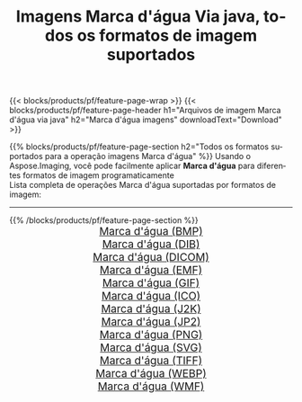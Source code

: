 ﻿---
title: Imagens Marca d'água Via java, todos os formatos de imagem suportados 
weight: 3920
url: /pt/java/watermark 
lang: pt
langdirlevel: 2
locales: zh-hans,ja,it,ru,de,es,fr,nl,id,lt,pl,pt,vi,tr,ko,zh-hant,ar,hi,th,sv,cs,uk,he
description: Usando Aspose.Imaging, você pode facilmente imagens Marca d'água Via java
---

{{< blocks/products/pf/feature-page-wrap >}}
{{< blocks/products/pf/feature-page-header h1="Arquivos de imagem Marca d'água via java" h2="Marca d'água imagens" downloadText="Download" >}}


{{% blocks/products/pf/feature-page-section  h2="Todos os formatos suportados para a operação imagens Marca d'água" %}}
Usando o Aspose.Imaging, você pode facilmente aplicar **Marca d'água** para diferentes formatos de imagem programaticamente
<br/>
Lista completa de operações Marca d'água suportadas por formatos de imagem:
<hr/>
{{% /blocks/products/pf/feature-page-section %}}
<div class="container-fluid productfamilypage bg-gray">
    <div class="convertypes bg-gray agp-content section">
        <div class="container">
		<div class="row other-converters" style="gap: 10px;font-size: 19px;text-align:center;">
		    <div class='col-md-2 other-converter remove-lp remove-rp'><a href="/imaging/pt/java/watermark/bmp" style="padding:15px;">Marca d'água (BMP)</a></div><div class='col-md-2 other-converter remove-lp remove-rp'><a href="/imaging/pt/java/watermark/dib" style="padding:15px;">Marca d'água (DIB)</a></div><div class='col-md-2 other-converter remove-lp remove-rp'><a href="/imaging/pt/java/watermark/dicom" style="padding:15px;">Marca d'água (DICOM)</a></div><div class='col-md-2 other-converter remove-lp remove-rp'><a href="/imaging/pt/java/watermark/emf" style="padding:15px;">Marca d'água (EMF)</a></div><div class='col-md-2 other-converter remove-lp remove-rp'><a href="/imaging/pt/java/watermark/gif" style="padding:15px;">Marca d'água (GIF)</a></div><div class='col-md-2 other-converter remove-lp remove-rp'><a href="/imaging/pt/java/watermark/ico" style="padding:15px;">Marca d'água (ICO)</a></div><div class='col-md-2 other-converter remove-lp remove-rp'><a href="/imaging/pt/java/watermark/j2k" style="padding:15px;">Marca d'água (J2K)</a></div><div class='col-md-2 other-converter remove-lp remove-rp'><a href="/imaging/pt/java/watermark/jp2" style="padding:15px;">Marca d'água (JP2)</a></div><div class='col-md-2 other-converter remove-lp remove-rp'><a href="/imaging/pt/java/watermark/png" style="padding:15px;">Marca d'água (PNG)</a></div><div class='col-md-2 other-converter remove-lp remove-rp'><a href="/imaging/pt/java/watermark/svg" style="padding:15px;">Marca d'água (SVG)</a></div><div class='col-md-2 other-converter remove-lp remove-rp'><a href="/imaging/pt/java/watermark/tiff" style="padding:15px;">Marca d'água (TIFF)</a></div><div class='col-md-2 other-converter remove-lp remove-rp'><a href="/imaging/pt/java/watermark/webp" style="padding:15px;">Marca d'água (WEBP)</a></div><div class='col-md-2 other-converter remove-lp remove-rp'><a href="/imaging/pt/java/watermark/wmf" style="padding:15px;">Marca d'água (WMF)</a></div>
                </div>
        </div>
    </div>
</div>
<br/>
